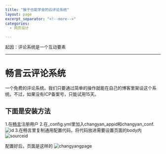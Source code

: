 ```yaml
---
title: "猴子也能学会的云评论系统"
layout: page
excerpt_separator: "<!--more-->"
categories:
  - 网页设计

---
```

起因：评论系统是一个互动要素
<!--more-->

---
# 畅言云评论系统
一个免费的评论系统。我们只要通过简单的操作就能在自己的博客里架设这个系统。不过，如果没有ICP备案号，只能试用15天。
## 下面是安装方法
1.在[畅言](http://changyan.kuaizhan.com/)注册用户
2.在_config.yml里加入changyan_appid和changyan_conf.
![id](/assets/images/id.png)
3.在畅言里复制通用配置代码，将代码放进需要设置页面的body内
![sourceid](/assets/images/sourceid.png)

配置好后，页面是这样的
![changyangpage](/assets/images/changyanpage.png)